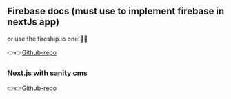 ## Firebase docs (must use to implement firebase in nextJs app)
or use the fireship.io one!🤷‍♀️

👉👉[Github-repo](https://github.com/vercel/next.js/tree/canary/examples/with-firebase)

### Next.js with sanity cms

👉👉[Github-repo](https://github.com/vercel/next.js/tree/canary/examples/cms-sanity)
